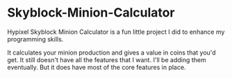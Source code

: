 # Skyblock-Minion-Calculator
Hypixel Skyblock Minion Calculator is a fun little project I did to enhance my programming skills.

It calculates your minion production and gives a value in coins that you'd get.
It still doesn't have all the features that I want. I'll be adding them eventually. But it does have most of the core features in place.
